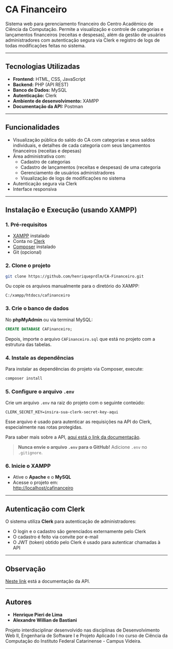 # CA Financeiro

Sistema web para gerenciamento financeiro do Centro Acadêmico de Ciência da Computação.
Permite a visualização e controle de categorias e lançamentos financeiros (receitas e despesas), além da gestão de usuários administradores com autenticação segura via Clerk e registro de logs de todas modificações feitas no sistema.

---

## Tecnologias Utilizadas

- **Frontend:** HTML, CSS, JavaScript
- **Backend:** PHP (API REST)
- **Banco de Dados:** MySQL
- **Autenticação:** Clerk
- **Ambiente de desenvolvimento:** XAMPP
- **Documentação da API:** Postman

---

## Funcionalidades

- Visualização pública do saldo do CA com categorias e seus saldos individuais, e detalhes de cada categoria com seus lançamentos financeiros (receitas e depesas)
- Área administrativa com:
  - Cadastro de categorias
  - Cadastro de lançamentos (receitas e despesas) de uma categoria
  - Gerenciamento de usuários administradores
  - Visualização de logs de modificações no sistema
- Autenticação segura via Clerk
- Interface responsiva

---

## Instalação e Execução (usando XAMPP)

### 1. Pré-requisitos

- [XAMPP](https://www.apachefriends.org/index.html) instalado
- Conta no [Clerk](https://clerk.dev)
- [Composer](https://getcomposer.org/) instalado
- Git (opcional)

### 2. Clone o projeto

```bash
git clone https://github.com/henriqueprdlm/CA-Financeiro.git
```

Ou copie os arquivos manualmente para o diretório do XAMPP:

```
C:/xampp/htdocs/cafinanceiro
```

### 3. Crie o banco de dados

No **phpMyAdmin** ou via terminal MySQL:

```sql
CREATE DATABASE CAFinanceiro;
```

Depois, importe o arquivo `CAFinanceiro.sql` que está no projeto com a estrutura das tabelas.

### 4. Instale as dependências

Para instalar as dependências do projeto via Composer, execute:

```bash
composer install
```

### 5. Configure o arquivo `.env`

Crie um arquivo `.env` na raiz do projeto com o seguinte conteúdo:

```env
CLERK_SECRET_KEY=insira-sua-clerk-secret-key-aqui
```

Esse arquivo é usado para autenticar as requisições na API do Clerk, especialmente nas rotas protegidas.

Para saber mais sobre a API, [aqui está o link da documentação](https://documenter.getpostman.com/view/45854706/2sB2x6nsn6).

> **Nunca envie o arquivo `.env` para o GitHub!** Adicione `.env` no `.gitignore`.

### 6. Inicie o XAMPP

- Ative o **Apache** e o **MySQL**
- Acesse o projeto em:  
  [http://localhost/cafinanceiro](http://localhost/cafinanceiro)

---

## Autenticação com Clerk

O sistema utiliza **Clerk** para autenticação de administradores:

- O login e o cadastro são gerenciados externamente pelo Clerk
- O cadastro é feito via convite por e-mail
- O JWT (token) obtido pelo Clerk é usado para autenticar chamadas à API

---

## Observação

[Neste link](https://documenter.getpostman.com/view/45854706/2sB2x6nsn6) está a documentação da API.

---

## Autores

- **Henrique Pieri de Lima**
- **Alexandre Willian de Bastiani**

Projeto interdisciplinar desenvolvido nas disciplinas de Desenvolvimento Web II, Engenharia de Software I e Projeto Aplicado I no curso de Ciência da Computação do Instituto Federal Catarinense - Campus Videira.
